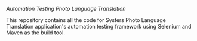 *Automation Testing Photo Language Translation*

This repository contains all the code for Systers Photo Language Translation application's automation testing framework using Selenium and Maven as the build tool.
